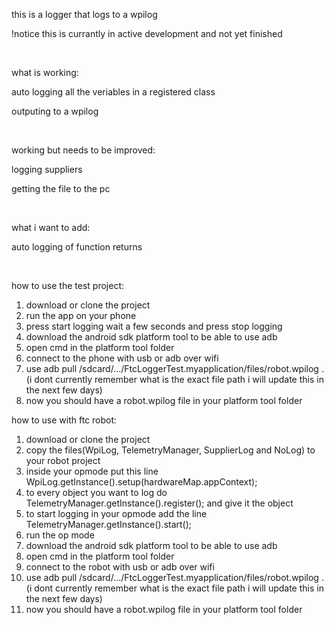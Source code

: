 this is a logger that logs to a wpilog

!notice this is currantly in active development and not yet finished 

‎ 

what is working:

auto logging all the veriables in a registered class

outputing to a wpilog

 ‎ 
 
working but needs to be improved:

logging suppliers

getting the file to the pc

‎ 

what i want to add:

auto logging of function returns

‎ 

how to use the test project:
1. download or clone the project
2. run the app on your phone
3. press start logging wait a few seconds and press stop logging
4. download the android sdk platform tool to be able to use adb
5. open cmd in the platform tool folder
6. connect to the phone with usb or adb over wifi
7. use adb pull /sdcard/.../FtcLoggerTest.myapplication/files/robot.wpilog . (i dont currently remember what is the exact file path i will update this in the next few days)
8. now you should have a robot.wpilog file in your platform tool folder

how to use with ftc robot:
1. download or clone the project
2. copy the files(WpiLog, TelemetryManager, SupplierLog and NoLog) to your robot project
3. inside your opmode put this line 
        WpiLog.getInstance().setup(hardwareMap.appContext);
4. to every object you want to log do TelemetryManager.getInstance().register(); and give it the object
5. to start logging in your opmode add the line
       TelemetryManager.getInstance().start();
6. run the op mode
7. download the android sdk platform tool to be able to use adb
8. open cmd in the platform tool folder
9. connect to the robot with usb or adb over wifi
10. use adb pull /sdcard/.../FtcLoggerTest.myapplication/files/robot.wpilog . (i dont currently remember what is the exact file path i will update this in the next few days)
11. now you should have a robot.wpilog file in your platform tool folder
